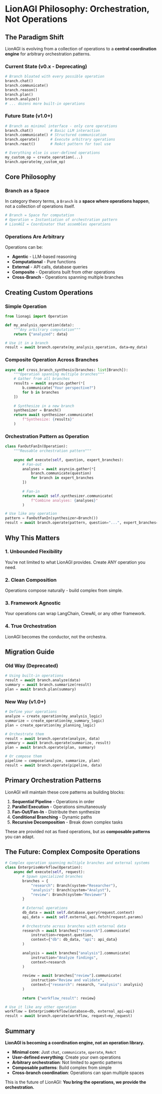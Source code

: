 # LionAGI Philosophy: Orchestration, Not Operations

## The Paradigm Shift

LionAGI is evolving from a collection of operations to a **central coordination engine** for arbitrary orchestration patterns.

### Current State (v0.x - Deprecating)
```python
# Branch bloated with every possible operation
branch.chat()
branch.communicate()
branch.reason()
branch.plan()
branch.analyze()
# ... dozens more built-in operations
```

### Future State (v1.0+)
```python
# Branch as minimal interface - only core operations
branch.chat()        # Basic LLM interaction
branch.communicate() # Structured communication
branch.operate()     # Execute arbitrary operations
branch.react()       # ReAct pattern for tool use

# Everything else is user-defined operations
my_custom_op = create_operation(...)
branch.operate(my_custom_op)
```

## Core Philosophy

### Branch as a Space
In category theory terms, a `Branch` is a **space where operations happen**, not a collection of operations itself.

```python
# Branch = Space for computation
# Operation = Instantiation of orchestration pattern
# LionAGI = Coordinator that assembles operations
```

### Operations Are Arbitrary
Operations can be:
- **Agentic** - LLM-based reasoning
- **Computational** - Pure functions
- **External** - API calls, database queries
- **Composite** - Operations built from other operations
- **Cross-Branch** - Operations spanning multiple branches

## Creating Custom Operations

### Simple Operation
```python
from lionagi import Operation

def my_analysis_operation(data):
    """Any arbitrary computation"""
    return {"analyzed": data}

# Use it in a branch
result = await branch.operate(my_analysis_operation, data=my_data)
```

### Composite Operation Across Branches
```python
async def cross_branch_synthesis(branches: list[Branch]):
    """Operation spanning multiple branches"""
    # Gather from all branches
    results = await asyncio.gather(*[
        b.communicate("Your perspective?") 
        for b in branches
    ])
    
    # Synthesize in a new branch
    synthesizer = Branch()
    return await synthesizer.communicate(
        f"Synthesize: {results}"
    )
```

### Orchestration Pattern as Operation
```python
class FanOutFanIn(Operation):
    """Reusable orchestration pattern"""
    
    async def execute(self, question, expert_branches):
        # Fan-out
        analyses = await asyncio.gather(*[
            branch.communicate(question) 
            for branch in expert_branches
        ])
        
        # Fan-in
        return await self.synthesizer.communicate(
            f"Combine analyses: {analyses}"
        )

# Use like any operation
pattern = FanOutFanIn(synthesizer=Branch())
result = await branch.operate(pattern, question="...", expert_branches=[...])
```

## Why This Matters

### 1. **Unbounded Flexibility**
You're not limited to what LionAGI provides. Create ANY operation you need.

### 2. **Clean Composition**
Operations compose naturally - build complex from simple.

### 3. **Framework Agnostic**
Your operations can wrap LangChain, CrewAI, or any other framework.

### 4. **True Orchestration**
LionAGI becomes the conductor, not the orchestra.

## Migration Guide

### Old Way (Deprecated)
```python
# Using built-in operations
result = await branch.analyze(data)
summary = await branch.summarize(result)
plan = await branch.plan(summary)
```

### New Way (v1.0+)
```python
# Define your operations
analyze = create_operation(my_analysis_logic)
summarize = create_operation(my_summary_logic)
plan = create_operation(my_planning_logic)

# Orchestrate them
result = await branch.operate(analyze, data)
summary = await branch.operate(summarize, result)
plan = await branch.operate(plan, summary)

# Or compose them
pipeline = compose(analyze, summarize, plan)
result = await branch.operate(pipeline, data)
```

## Primary Orchestration Patterns

LionAGI will maintain these core patterns as building blocks:

1. **Sequential Pipeline** - Operations in order
2. **Parallel Execution** - Operations simultaneously  
3. **Fan-Out/Fan-In** - Distribute then synthesize
4. **Conditional Branching** - Dynamic paths
5. **Recursive Decomposition** - Break down complex tasks

These are provided not as fixed operations, but as **composable patterns** you can adapt.

## The Future: Complex Composite Operations

```python
# Complex operation spanning multiple branches and external systems
class EnterpriseWorkflow(Operation):
    async def execute(self, request):
        # Spawn specialized branches
        branches = {
            "research": Branch(system="Researcher"),
            "analysis": Branch(system="Analyst"),
            "review": Branch(system="Reviewer")
        }
        
        # External operations
        db_data = await self.database.query(request.context)
        api_data = await self.external_api.fetch(request.params)
        
        # Orchestrate across branches with external data
        research = await branches["research"].communicate(
            instruction=request.question,
            context={"db": db_data, "api": api_data}
        )
        
        analysis = await branches["analysis"].communicate(
            instruction="Analyze findings",
            context=research
        )
        
        review = await branches["review"].communicate(
            instruction="Review and validate",
            context={"research": research, "analysis": analysis}
        )
        
        return {"workflow_result": review}

# Use it like any other operation
workflow = EnterpriseWorkflow(database=db, external_api=api)
result = await branch.operate(workflow, request=my_request)
```

## Summary

**LionAGI is becoming a coordination engine, not an operation library.**

- **Minimal core**: Just `chat`, `communicate`, `operate`, `ReAct`
- **User-defined everything**: Create your own operations
- **Arbitrary orchestration**: Not limited to agentic patterns
- **Composable patterns**: Build complex from simple
- **Cross-branch coordination**: Operations can span multiple spaces

This is the future of LionAGI: **You bring the operations, we provide the orchestration.**
